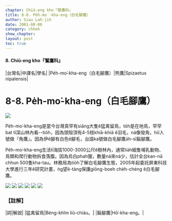 ```yaml
---
chapter: Chiū-eng kho『鷲鷹科』
title: 8-8. Pe̍h-mo͘-kha-eng（白毛腳鷹）
author: Siau Lah-jih
date: 2001-08-08
category: chheh
show_chapter: 
layout: post
toc: true
---
```


#### 8. Chiū-eng kho『鷲鷹科』

|台灣名|中譯名|學名|
|Pe̍h-mo͘-kha-eng（白毛腳鷹）|熊鷹|Spizaetus nipalensis|


# 8-8. Pe̍h-mo͘-kha-eng（白毛腳鷹）

![](../too5/08/08-8-7.pe̍h-mo͘-kha-eng.jpg)


Pe̍h-mo͘-kha-eng是當今台灣真罕有siāng大隻ê猛禽留鳥，to̍h是在地鳥，罕罕bat tī深山林內看--tio̍h，因為頭殼頂有4-5枝khiā-khiā ê羽毛，ná像發角，hō͘人號做『角鷹』。因為伊ê腳有白色ê腳毛，台語ka號做白毛腳鷹a̍h-sī鬍腳鷹。

Pe̍h-mo͘-kha-eng生活tī海拔1000-3000公尺ê樹林內，通常lia̍h細隻哺乳動物、鳥類和爬行動物拆食落腹。因為烏白phah獵，數量ná來ná少，估計全台kan-nā chhun 500隻kha-tau。林務局為tio̍h了解白毛腳鷹生態，2005年起委託屏東科技大學進行三年ê研究計畫，ǹg望ē-tàng保護giōng-boeh che̍h-chéng ê白毛腳鷹。


![](../too5/08/08-8-1.pe̍h-mo͘-kha-eng.jpg)
![](../too5/08/08-8-5.pe̍h-mo͘-kha-eng.jpg)
![](../too5/08/08-8-2.pe̍h-mo͘-kha-eng.jpg)
![](../too5/08/08-8-3.pe̍h-mo͘-kha-eng.jpg)
![](../too5/08/08-8-4.pe̍h-mo͘-kha-eng.jpg)
![](../too5/08/08-8-6.pe̍h-mo͘-kha-eng.jpg)



### 【註解】

|詞|解說|
|猛禽留鳥|Béng-khîm liû-chiáu。|
|鬍腳鷹|Hô͘-kha-eng。|


